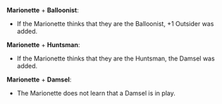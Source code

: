 **Marionette** + **Balloonist**:
- If the Marionette thinks that they are the Balloonist, +1 Outsider was added.

**Marionette** + **Huntsman**:
- If the Marionette thinks that they are the Huntsman, the Damsel was added.

**Marionette** + **Damsel**:
- The Marionette does not learn that a Damsel is in play.